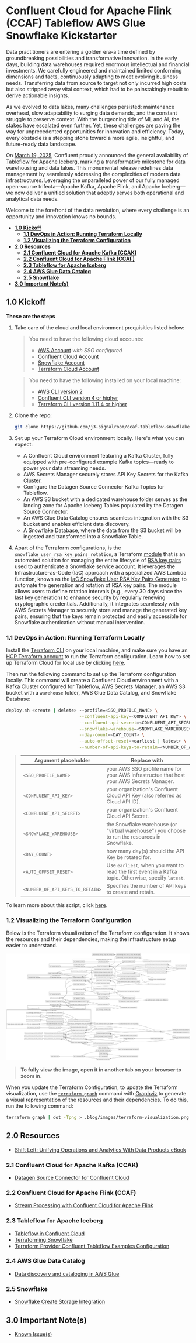 # Confluent Cloud for Apache Flink (CCAF) Tableflow AWS Glue Snowflake Kickstarter
Data practitioners are entering a golden era-a time defined by groundbreaking possibilities and transformative innovation. In the early days, building data warehouses required enormous intellectual and financial investments. We carefully engineered and maintained limited conforming dimensions and facts, continuously adapting to meet evolving business needs. Transferring data from source to target not only incurred high costs but also stripped away vital context, which had to be painstakingly rebuilt to derive actionable insights.

As we evolved to data lakes, many challenges persisted: maintenance overhead, slow adaptability to surging data demands, and the constant struggle to preserve context. With the burgeoning tide of ML and AI, the stakes have escalated even further. Yet, these challenges are paving the way for unprecedented opportunities for innovation and efficiency. Today, every obstacle is a stepping stone toward a more agile, insightful, and future-ready data landscape.

On [March 19, 2025](https://docs.confluent.io/cloud/current/release-notes/index.html#march-19-2025), Confluent proudly announced the general availability of [Tableflow for Apache Iceberg](https://docs.confluent.io/cloud/current/topics/tableflow/overview.html#cloud-tableflow), marking a transformative milestone for data warehousing and data lakes. This monumental release redefines data management by seamlessly addressing the complexities of modern data infrastructures. Leveraging the unparalleled power of our fully managed open-source trifecta—Apache Kafka, Apache Flink, and Apache Iceberg—we now deliver a unified solution that adeptly serves both operational and analytical data needs.

Welcome to the forefront of the data revolution, where every challenge is an opportunity and innovation knows no bounds.

<!-- toc -->
+ [**1.0 Kickoff**](#10-kickoff)
    - [**1.1 DevOps in Action: Running Terraform Locally**](#11-devops-in-action-running-terraform-locally)
    - [**1.2 Visualizing the Terraform Configuration**](#12-visualizing-the-terraform-configuration)
+ [**2.0 Resources**](#20-resources)
    - [**2.1 Confluent Cloud for Apache Kafka (CCAK)**](#21-confluent-cloud-for-apache-kafka-ccak)
    - [**2.2 Confluent Cloud for Apache Flink (CCAF)**](#22-confluent-cloud-for-apache-flink-ccaf)
    - [**2.3 Tableflow for Apache Iceberg**](#23-tableflow-for-apache-iceberg)
    - [**2.4 AWS Glue Data Catalog**](#24-aws-glue-data-catalog)
    - [**2.5 Snowflake**](#25-snowflake)
+ [**3.0 Important Note(s)**](#30-important-notes)
<!-- tocstop -->

## 1.0 Kickoff

**These are the steps**

1. Take care of the cloud and local environment prequisities listed below:
    > You need to have the following cloud accounts:
    > - [AWS Account](https://signin.aws.amazon.com/) *with SSO configured*
    > - [Confluent Cloud Account](https://confluent.cloud/)
    > - [Snowflake Account](https://app.snowflake.com/)
    > - [Terraform Cloud Account](https://app.terraform.io/)

    > You need to have the following installed on your local machine:
    > - [AWS CLI version 2](https://docs.aws.amazon.com/cli/latest/userguide/getting-started-install.html)
    > - [Confluent CLI version 4 or higher](https://docs.confluent.io/confluent-cli/4.0/overview.html)
    > - [Terraform CLI version 1.11.4 or higher](https://developer.hashicorp.com/terraform/install)

2. Clone the repo:
    ```bash
    git clone https://github.com/j3-signalroom/ccaf-tableflow-snowflake-kickstarter.git
    ```

3. Set up your Terraform Cloud environment locally. Here's what you can expect:
    - A Confluent Cloud environment featuring a Kafka Cluster, fully equipped with pre-configured example Kafka topics—ready to power your data streaming needs.
    - AWS Secrets Manager securely stores API Key Secrets for the Kafka Cluster.
    - Configure the Datagen Source Connector Kafka Topics for Tableflow.
    - An AWS S3 bucket with a dedicated warehouse folder serves as the landing zone for Apache Iceberg Tables populated by the Datagen Source Connector.
    - An AWS Glue Data Catalog ensures seamless integration with the S3 bucket and enables efficient data discovery.
    - A Snowflake Database, where the data from the S3 bucket will be ingested and transformed into a Snowflake Table.

4. Apart of the Terraform configurations, is the `snowflake_user_rsa_key_pairs_rotation`, a Terraform [module](https://developer.hashicorp.com/terraform/language/modules) that is an  automated solution for managing the entire lifecycle of [RSA key pairs](https://github.com/j3-signalroom/j3-techstack-lexicon/blob/main/cryptographic-glossary.md#rsa-key-pair) used to authenticate a Snowflake service account. It leverages the Infrastructure-as-Code (IaC) approach with a specialized AWS Lambda function, known as the [IaC Snowflake User RSA Key Pairs Generator](https://github.com/j3-signalroom/iac-snowflake-user-rsa_key_pairs_generator-lambda), to automate the generation and rotation of RSA key pairs. The module allows users to define rotation intervals (e.g., every 30 days since the last key generation) to enhance security by regularly renewing cryptographic credentials. Additionally, it integrates seamlessly with AWS Secrets Manager to securely store and manage the generated key pairs, ensuring that the keys remain protected and easily accessible for Snowflake authentication without manual intervention.

### 1.1 DevOps in Action: Running Terraform Locally
Install the [Terraform CLI](https://developer.hashicorp.com/terraform/tutorials/aws-get-started/install-cli) on your local machine, and make sure you have an [HCP Terraform account](https://app.terraform.io/session) to run the Terraform configuration.  Learn how to set up Terraform Cloud for local use by clicking [here](.blog/setup-terraform-cloud.md).

Then run the following command to set up the Terraform configuration locally. This command will create a Confluent Cloud environment with a Kafka Cluster configured for Tableflow, AWS Secrets Manager, an AWS S3 bucket with a `warehouse` folder, AWS Glue Data Catalog, and Snowflake Database:

```bash
deploy.sh <create | delete> --profile=<SSO_PROFILE_NAME> \
                            --confluent-api-key=<CONFLUENT_API_KEY> \
                            --confluent-api-secret=<CONFLUENT_API_SECRET> \
                            --snowflake-warehouse=<SNOWFLAKE_WAREHOUSE> \
                            --day-count=<DAY_COUNT> \
                            --auto-offset-reset=<earliest | latest> \
                            --number-of-api-keys-to-retain=<NUMBER_OF_API_KEYS_TO_RETAIN>
```
> Argument placeholder|Replace with
> -|-
> `<SSO_PROFILE_NAME>`|your AWS SSO profile name for your AWS infrastructue that host your AWS Secrets Manager.
> `<CONFLUENT_API_KEY>`|your organization's Confluent Cloud API Key (also referred as Cloud API ID).
> `<CONFLUENT_API_SECRET>`|your organization's Confluent Cloud API Secret.
> `<SNOWFLAKE_WAREHOUSE>`|the Snowflake warehouse (or "virtual warehouse") you choose to run the resources in Snowflake.
> `<DAY_COUNT>`|how many day(s) should the API Key be rotated for.
> `<AUTO_OFFSET_RESET>`|Use `earliest`, when you want to read the first event in a Kafka topic.  Otherwise, specify `latest`.
> `<NUMBER_OF_API_KEYS_TO_RETAIN>`|Specifies the number of API keys to create and retain.

To learn more about this script, click [here](.blog/deploy-script-explanation.md).

### 1.2 Visualizing the Terraform Configuration
Below is the Terraform visualization of the Terraform configuration. It shows the resources and their dependencies, making the infrastructure setup easier to understand.

![Terraform Visulization](.blog/images/terraform-visualization.png)

> **To fully view the image, open it in another tab on your browser to zoom in.**

When you update the Terraform Configuration, to update the Terraform visualization, use the [`terraform graph`](https://developer.hashicorp.com/terraform/cli/commands/graph) command with [Graphviz](https://graphviz.org/) to generate a visual representation of the resources and their dependencies.  To do this, run the following command:

```bash
terraform graph | dot -Tpng > .blog/images/terraform-visualization.png
```

## 2.0 Resources
* [Shift Left: Unifying Operations and Analytics With Data Products eBook](https://www.confluent.io/resources/ebook/unifying-operations-analytics-with-data-products/?utm_medium=sem&utm_source=google&utm_campaign=ch.sem_br.nonbrand_tp.prs_tgt.dsa_mt.dsa_rgn.namer_lng.eng_dv.all_con.resources&utm_term=&creative=&device=c&placement=&gad_source=1&gad_campaignid=12131734288&gbraid=0AAAAADRv2c3NnjtbB2EmbR4ZfsjGY1Uge&gclid=EAIaIQobChMIm5KUs7GhjQMVQDUIBR0YgAilEAAYASAAEgKu8_D_BwE)

### 2.1 Confluent Cloud for Apache Kafka (CCAK)
* [Datagen Source Connector for Confluent Cloud](https://docs.confluent.io/cloud/current/connectors/cc-datagen-source.html)

### 2.2 Confluent Cloud for Apache Flink (CCAF)
* [Stream Processing with Confluent Cloud for Apache Flink](https://docs.confluent.io/cloud/current/flink/overview.html#stream-processing-with-af-long)

### 2.3 Tableflow for Apache Iceberg
* [Tableflow in Confluent Cloud](https://docs.confluent.io/cloud/current/topics/tableflow/overview.html#cloud-tableflow)
* [Terraforming Snowflake](https://quickstarts.snowflake.com/guide/terraforming_snowflake/index.html?index=..%2F..index&utm_cta=website-workload-cortex-timely-content-copilot-ama#0)
* [Terraform Provider Confluent Tableflow Examples Configuration](https://github.com/confluentinc/terraform-provider-confluent/tree/master/examples/configurations/tableflow)

### 2.4 AWS Glue Data Catalog
* [Data discovery and cataloging in AWS Glue](https://docs.aws.amazon.com/glue/latest/dg/catalog-and-crawler.html)

### 2.5 Snowflake
* [Snowflake Create Storage Integration](https://docs.snowflake.com/en/sql-reference/sql/create-storage-integration)

## 3.0 Important Note(s)
* [Known Issue(s)](KNOWNISSUES.md)